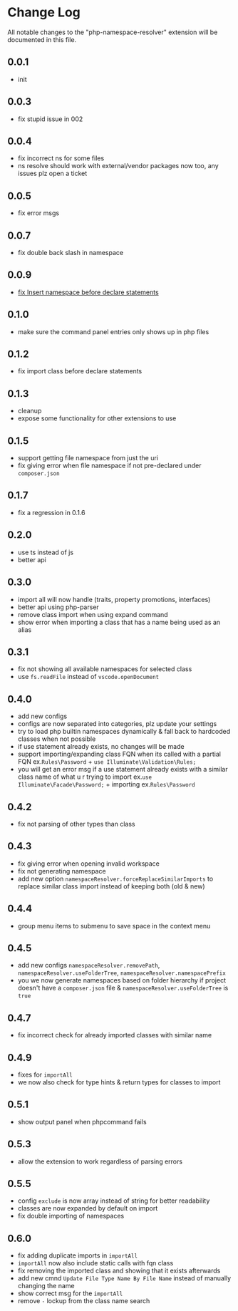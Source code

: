 # Change Log

All notable changes to the "php-namespace-resolver" extension will be documented in this file.

## 0.0.1

- init

## 0.0.3

- fix stupid issue in 002

## 0.0.4

- fix incorrect ns for some files
- ns resolve should work with external/vendor packages now too, any issues plz open a ticket

## 0.0.5

- fix error msgs

## 0.0.7

- fix double back slash in namespace

## 0.0.9

- [fix Insert namespace before declare statements](https://github.com/ctf0/PHP-Namespace-Resolver/pull/10)

## 0.1.0

- make sure the command panel entries only shows up in php files

## 0.1.2

- fix import class before declare statements

## 0.1.3

- cleanup
- expose some functionality for other extensions to use

## 0.1.5

- support getting file namespace from just the uri
- fix giving error when file namespace if not pre-declared under `composer.json`

## 0.1.7

- fix a regression in 0.1.6

## 0.2.0

- use ts instead of js
- better api

## 0.3.0

- import all will now handle (traits, property promotions, interfaces)
- better api using php-parser
- remove class import when using expand command
- show error when importing a class that has a name being used as an alias

## 0.3.1

- fix not showing all available namespaces for selected class
- use `fs.readFile` instead of `vscode.openDocument`

## 0.4.0

- add new configs
- configs are now separated into categories, plz update your settings
- try to load php builtin namespaces dynamically & fall back to hardcoded classes when not possible
- if use statement already exists, no changes will be made
- support importing/expanding class FQN when its called with a partial FQN ex.`Rules\Password` + `use Illuminate\Validation\Rules;`
- you will get an error msg if a use statement already exists with a similar class name of what u r trying to import ex.`use Illuminate\Facade\Password;` + importing ex.`Rules\Password`

## 0.4.2

- fix not parsing of other types than class

## 0.4.3

- fix giving error when opening invalid workspace
- fix not generating namespace
- add new option `namespaceResolver.forceReplaceSimilarImports` to replace similar class import instead of keeping both (old & new)

## 0.4.4

- group menu items to submenu to save space in the context menu

## 0.4.5

- add new configs `namespaceResolver.removePath`, `namespaceResolver.useFolderTree`, `namespaceResolver.namespacePrefix`
- you we now generate namespaces based on folder hierarchy if project doesn't have a `composer.json` file & `namespaceResolver.useFolderTree` is `true`

## 0.4.7

- fix incorrect check for already imported classes with similar name

## 0.4.9

- fixes for `importAll`
- we now also check for type hints & return types for classes to import

## 0.5.1

- show output panel when phpcommand fails

## 0.5.3

- allow the extension to work regardless of parsing errors

## 0.5.5

- config `exclude` is now array instead of string for better readability
- classes are now expanded by default on import
- fix double importing of namespaces

## 0.6.0

- fix adding duplicate imports in `importAll`
- `importAll` now also include static calls with fqn class
- fix removing the imported class and showing that it exists afterwards
- add new cmnd `Update File Type Name By File Name` instead of manually changing the name
- show correct msg for the `importAll`
- remove `-` lockup from the class name search
